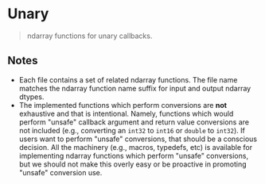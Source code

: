 <!--

@license Apache-2.0

Copyright (c) 2021 The Stdlib Authors.

Licensed under the Apache License, Version 2.0 (the "License");
you may not use this file except in compliance with the License.
You may obtain a copy of the License at

   http://www.apache.org/licenses/LICENSE-2.0

Unless required by applicable law or agreed to in writing, software
distributed under the License is distributed on an "AS IS" BASIS,
WITHOUT WARRANTIES OR CONDITIONS OF ANY KIND, either express or implied.
See the License for the specific language governing permissions and
limitations under the License.

-->

# Unary

> ndarray functions for unary callbacks.

## Notes

-   Each file contains a set of related ndarray functions. The file name matches the ndarray function name suffix for input and output ndarray dtypes.
-   The implemented functions which perform conversions are **not** exhaustive and that is intentional. Namely, functions which would perform "unsafe" callback argument and return value conversions are not included (e.g., converting an `int32` to `int16` or `double` to `int32`). If users want to perform "unsafe" conversions, that should be a conscious decision. All the machinery (e.g., macros, typedefs, etc) is available for implementing ndarray functions which perform "unsafe" conversions, but we should not make this overly easy or be proactive in promoting "unsafe" conversion use.
